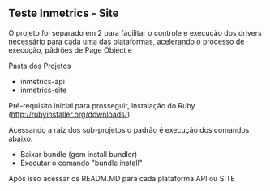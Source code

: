 ## Teste Inmetrics - Site

O projeto foi separado em 2 para facilitar o controle e execução dos drivers necessário para cada uma das plataformas, acelerando o processo de execução, pãdrões de Page Object e 

Pasta dos Projetos
- inmetrics-api
- inmetrics-site

Pré-requisito inicial para prosseguir, instalação do Ruby (http://rubyinstaller.org/downloads/)

Acessando a raiz dos sub-projetos o padrão é execução dos comandos abaixo.
- Baixar bundle (gem install bundler)
- Executar o comando "bundle install"

Após isso acessar os READM.MD para cada plataforma API ou SITE

